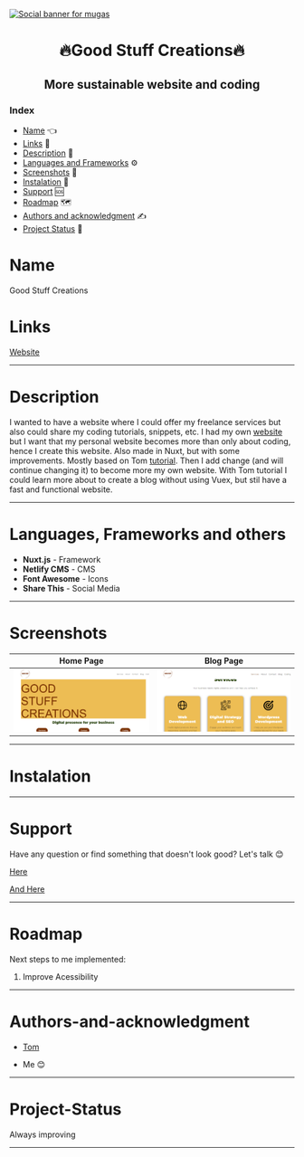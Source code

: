 [![Social banner for mugas](./assets/me_banner.png)](http://gscreations.io/)

<h1 align="center"> 🔥Good Stuff Creations🔥</h1>

<h2 align="center">More sustainable website and coding</h2>

### Index

- [Name](#Name) 👈
- [Links](#Links) 🔗
- [Description](#Description) 📖
- [Languages and Frameworks](####Languages-and-Frameworks) ⚙️
- [Screenshots](#Screenshots) 📱
- [Instalation](#Instalation) 🧩
- [Support](#Support) 🆘
- [Roadmap](#Roadmap) 🗺️
- [Authors and acknowledgment](####Authors-and-acknowledgment) ✍️
- [Project Status](#Project-Status) 📜

# Name

Good Stuff Creations

# Links

[Website](https://www.gscreations.io/)

---

# Description

I wanted to have a website where I could offer my freelance services but also could share my coding tutorials, snippets, etc. I had my own [website](http://ricardomoreira.io/) but I want that my personal website becomes more than only about coding, hence I create this website.
Also made in Nuxt, but with some improvements. Mostly based on Tom [tutorial](https://code-tribe.com/). Then I add change (and will continue changing it) to become more my own website. With Tom tutorial I could learn more about to create a blog without using Vuex, but stil have a fast and functional website.

---

# Languages, Frameworks and others

- **Nuxt.js** - Framework
- **Netlify CMS** - CMS
- **Font Awesome** - Icons
- **Share This** - Social Media

---

# Screenshots

|             Home Page             |             Blog Page              |
| :-------------------------------: | :--------------------------------: |
| ![](assets/images/screenshot.png) | ![](assets/images/screenshot1.png) |

---

# Instalation

---

# Support

Have any question or find something that doesn't look good? Let's talk 😊

[Here](https://github.com/mugas)

[And Here](https://www.gscreations.io/about)

---

# Roadmap

Next steps to me implemented:

1. Improve Acessibility

---

# Authors-and-acknowledgment

- [Tom](https://code-tribe.com/)

- Me 😊

---

# Project-Status

Always improving

---
